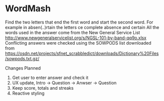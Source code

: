 # WordMash
Find the two letters that end the first word and start the second word. For example in absen(..)rtain the letters ce complete absence and certain
All the words used in the answer come from the New General Service List 
http://www.newgeneralservicelist.org/s/NGSL-101-by-band-qq9o.xlsx
Conflicting answers were checked using the SOWPODS list downloaded from
https://osdn.net/projects/sfnet_scrabbledict/downloads/Dictionary%20Files/sowpods.txt.gz/

Changes Planned
1)  Get user to enter answer and check it
2)  UX update, Intro -> Question -> Anwser -> Question
3)  Keep score, totals and streaks
4)  Reactive styling
